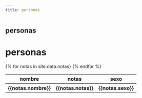 ```yaml
---
title: personas
---
```

 ## personas

<h1>personas</h1>

<table>
	 <thead>
	  <tr>
	   <th>nombre</th>
	   <th>notas</th>
	   <th>sexo</th>
	  </tr>
	</thead>
        {% for notas in site.data.notas}
	<tr>
	   <th>{{notas.nombre}}</th>
	   <th>{{notas.notas}}</th>
	   <th>{{notas.sexo}}</th>
	  </tr>
	    {% endfor %}
	</table>
	</thead>
